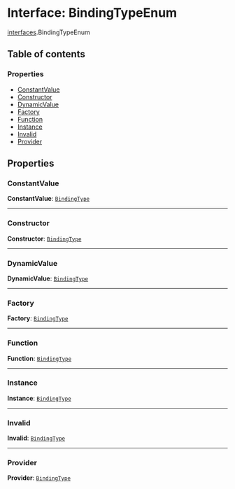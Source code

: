 # Interface: BindingTypeEnum

[interfaces](/en/auto-docs/free-layout-editor/modules/interfaces.md).BindingTypeEnum

## Table of contents

### Properties

* [ConstantValue](/en/auto-docs/free-layout-editor/interfaces/interfaces.BindingTypeEnum.md#constantvalue)
* [Constructor](/en/auto-docs/free-layout-editor/interfaces/interfaces.BindingTypeEnum.md#constructor)
* [DynamicValue](/en/auto-docs/free-layout-editor/interfaces/interfaces.BindingTypeEnum.md#dynamicvalue)
* [Factory](/en/auto-docs/free-layout-editor/interfaces/interfaces.BindingTypeEnum.md#factory)
* [Function](/en/auto-docs/free-layout-editor/interfaces/interfaces.BindingTypeEnum.md#function)
* [Instance](/en/auto-docs/free-layout-editor/interfaces/interfaces.BindingTypeEnum.md#instance)
* [Invalid](/en/auto-docs/free-layout-editor/interfaces/interfaces.BindingTypeEnum.md#invalid)
* [Provider](/en/auto-docs/free-layout-editor/interfaces/interfaces.BindingTypeEnum.md#provider)

## Properties

### ConstantValue

**ConstantValue**: [`BindingType`](/en/auto-docs/free-layout-editor/types/interfaces.BindingType.md)

***

### Constructor

**Constructor**: [`BindingType`](/en/auto-docs/free-layout-editor/types/interfaces.BindingType.md)

***

### DynamicValue

**DynamicValue**: [`BindingType`](/en/auto-docs/free-layout-editor/types/interfaces.BindingType.md)

***

### Factory

**Factory**: [`BindingType`](/en/auto-docs/free-layout-editor/types/interfaces.BindingType.md)

***

### Function

**Function**: [`BindingType`](/en/auto-docs/free-layout-editor/types/interfaces.BindingType.md)

***

### Instance

**Instance**: [`BindingType`](/en/auto-docs/free-layout-editor/types/interfaces.BindingType.md)

***

### Invalid

**Invalid**: [`BindingType`](/en/auto-docs/free-layout-editor/types/interfaces.BindingType.md)

***

### Provider

**Provider**: [`BindingType`](/en/auto-docs/free-layout-editor/types/interfaces.BindingType.md)

